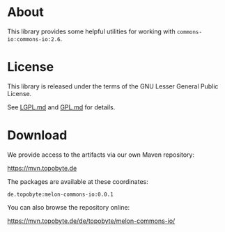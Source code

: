 # About

This library provides some helpful utilities for working
with `commons-io:commons-io:2.6`.

# License

This library is released under the terms of the GNU Lesser General Public
License.

See [LGPL.md](LGPL.md) and [GPL.md](GPL.md) for details.

# Download

We provide access to the artifacts via our own Maven repository:

<https://mvn.topobyte.de>

The packages are available at these coordinates:

    de.topobyte:melon-commons-io:0.0.1

You can also browse the repository online:

<https://mvn.topobyte.de/de/topobyte/melon-commons-io/>
